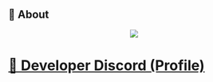<!--
- 👋 Hi, I’m @0xCooD
- 👀 I’m interested in ...
- 🌱 I’m currently learning ...
- 💞️ I’m looking to collaborate on ...
- 📫 How to reach me ...
- 😄 Pronouns: ...
- ⚡ Fun fact: ...
-->

## 👋 About

<p align = 'center'>
  <img
    src="https://github-readme-stats.vercel.app/api/top-langs/?username=@0xcod-fivem&layout=compact&theme=github_dark&hide_border=true"
  />
</p>

<!--

-->

<h1><a href="https://discord.com/users/1177452314672513044">💬 Developer Discord (Profile)</a></h1>
